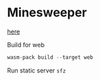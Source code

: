 # Minesweeper

[here](https://www.youtube.com/watch?v=0ywizYLPV00&list=PLcK845XHyaAGoNNS9I6C9DSzv8gBxEPGK&index=1&t=947s)

Build for web

```rust
wasm-pack build --target web
```

Run static server
```sfz```
